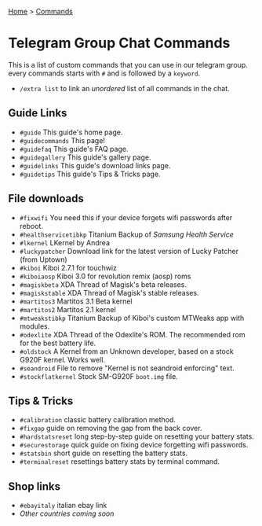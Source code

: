 [Home](/index.md)   >   [Commands](/commands.md)

# Telegram Group Chat Commands

This is a list of custom commands that you can use in our telegram group. every commands starts with `#` and is followed by a `keyword`. <br/>
- `/extra list` to link an _unordered_ list of all commands in the chat.

## Guide Links
- `#guide` This guide's home page.
- `#guidecommands` This page!
- `#guidefaq` This guide's FAQ page.
- `#guidegallery` This guide's gallery page.
- `#guidelinks` This guide's download links page.
- `#guidetips` This guide's Tips & Tricks page.

## File downloads
- `#fixwifi` You need this if your device forgets wifi passwords after reboot.
- `#healthservicetibkp` Titanium Backup of *Samsung Health Service*
- `#lkernel` LKernel by Andrea
- `#luckypatcher` Download link for the latest version of Lucky Patcher (from Uptown)
- `#kiboi` Kiboi 2.7.1 for touchwiz
- `#kiboiaosp` Kiboi 3.0 for revolution remix (aosp) roms
- `#magiskbeta` XDA Thread of Magisk's beta releases.
- `#magiskstable` XDA Thread of Magisk's stable releases.
- `#martitos3` Martitos 3.1 Beta kernel
- `#martitos2` Martitos 2.1 kernel
- `#mtweakstibkp` Titanium Backup of Kiboi's custom MTWeaks app with modules.
- `#odexlite` XDA Thread of the Odexlite's ROM. The recommended rom for the best battery life.
- `#oldstock` A Kernel from an Unknown developer, based on a stock G920F kernel. Works well.
- `#seandroid` File to remove "Kernel is not seandroid enforcing" text.
- `#stockflatkernel` Stock SM-G920F `boot.img` file.

## Tips & Tricks
- `#calibration` classic battery calibration method.
- `#fixgap` guide on removing the gap from the back cover.
- `#hardstatsreset` long step-by-step guide on resetting your battery stats.
- `#securestorage` quick guide on fixing device forgetting wifi passwords.
- `#statsbin` short guide on resetting the battery stats.
- `#terminalreset` resettings battery stats by terminal command.

## Shop links
- `#ebayitaly` italian ebay link
- *Other countries coming soon*
